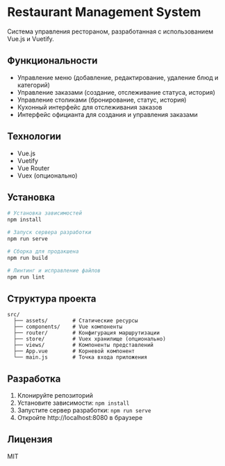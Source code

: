 # Restaurant Management System

Система управления рестораном, разработанная с использованием Vue.js и Vuetify.

## Функциональности

- Управление меню (добавление, редактирование, удаление блюд и категорий)
- Управление заказами (создание, отслеживание статуса, история)
- Управление столиками (бронирование, статус, история)
- Кухонный интерфейс для отслеживания заказов
- Интерфейс официанта для создания и управления заказами

## Технологии

- Vue.js
- Vuetify
- Vue Router
- Vuex (опционально)

## Установка

```bash
# Установка зависимостей
npm install

# Запуск сервера разработки
npm run serve

# Сборка для продакшена
npm run build

# Линтинг и исправление файлов
npm run lint
```

## Структура проекта

```
src/
  ├── assets/        # Статические ресурсы
  ├── components/    # Vue компоненты
  ├── router/        # Конфигурация маршрутизации
  ├── store/         # Vuex хранилище (опционально)
  ├── views/         # Компоненты представлений
  ├── App.vue        # Корневой компонент
  └── main.js        # Точка входа приложения
```

## Разработка

1. Клонируйте репозиторий
2. Установите зависимости: `npm install`
3. Запустите сервер разработки: `npm run serve`
4. Откройте http://localhost:8080 в браузере

## Лицензия

MIT
